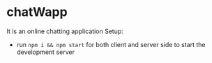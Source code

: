 # chatWapp
It  is an online chatting application
Setup:
- run ```npm i && npm start``` for both client and server side to start the development server
